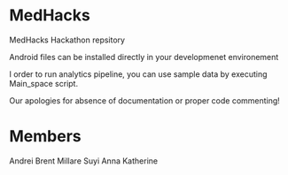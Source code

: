 # MedHacks
MedHacks Hackathon repsitory

Android files can be installed directly in your developmenet environement

I order to run analytics pipeline, you can use sample data by executing Main_space script.

Our apologies for absence of documentation or proper code commenting!

# Members
Andrei
Brent Millare
Suyi
Anna
Katherine
